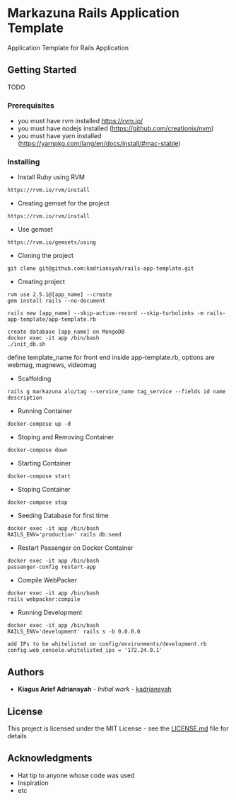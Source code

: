 # Markazuna Rails Application Template

Application Template for Rails Application

## Getting Started

TODO

### Prerequisites

* you must have rvm installed https://rvm.io/
* you must have nodejs installed (https://github.com/creationix/nvm)
* you must have yarn installed (https://yarnpkg.com/lang/en/docs/install/#mac-stable)

### Installing

* Install Ruby using RVM

```
https://rvm.io/rvm/install
```

* Creating gemset for the project

```
https://rvm.io/rvm/install
```

* Use gemset

```
https://rvm.io/gemsets/using
```

* Cloning the project

```
git clone git@github.com:kadriansyah/rails-app-template.git
```

* Creating project

```
rvm use 2.5.1@[app_name] --create
gem install rails --no-document

rails new [app_name] --skip-active-record --skip-turbolinks -m rails-app-template/app-template.rb

create database [app_name] on MongoDB
docker exec -it app /bin/bash
./init_db.sh
```

define template_name for front end inside app-template.rb, options are webmag, magnews, videomag

* Scaffolding

```
rails g markazuna alo/tag --service_name tag_service --fields id name description
```
* Running Container

```
docker-compose up -d
```

* Stoping and Removing Container

```
docker-compose down
```

* Starting Container

```
docker-compose start
```

* Stoping Container

```
docker-compose stop
```

* Seeding Database for first time

```
docker exec -it app /bin/bash
RAILS_ENV='production' rails db:seed
```

* Restart Passenger on Docker Container

```
docker exec -it app /bin/bash
passenger-config restart-app
```

* Compile WebPacker

```
docker exec -it app /bin/bash
rails webpacker:compile
```

* Running Development

```
docker exec -it app /bin/bash
RAILS_ENV='development' rails s -b 0.0.0.0

add IPs to be whitelisted on config/environments/development.rb
config.web_console.whitelisted_ips = '172.24.0.1'
```
## Authors

* **Kiagus Arief Adriansyah** - *Initial work* - [kadriansyah](https://github.com/kadriansyah)

## License

This project is licensed under the MIT License - see the [LICENSE.md](LICENSE.md) file for details

## Acknowledgments

* Hat tip to anyone whose code was used
* Inspiration
* etc